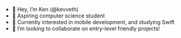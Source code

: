 - 👋 Hey, I’m Ken (@kevveth)
- 🌱 Aspiring computer science student
- 📱 Currently interested in mobile development, and studying Swift
- 💞️ I’m looking to collaborate on entry-level friendly projects!

<!---
kevveth/kevveth is a ✨ special ✨ repository because its `README.md` (this file) appears on your GitHub profile.
You can click the Preview link to take a look at your changes.
--->
